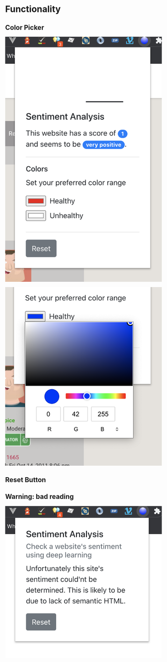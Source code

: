 # Functionality

## **Color Picker**

![Functionality%20d304e259010e43c4963ce8d715596430/Screenshot_2020-11-08_at_19.29.08.png](Functionality%20d304e259010e43c4963ce8d715596430/Screenshot_2020-11-08_at_19.29.08.png)

![Functionality%20d304e259010e43c4963ce8d715596430/Screenshot_2020-11-08_at_20.12.25.png](Functionality%20d304e259010e43c4963ce8d715596430/Screenshot_2020-11-08_at_20.12.25.png)

## Reset Button

## Warning: bad reading

![Functionality%20d304e259010e43c4963ce8d715596430/Screenshot_2020-11-08_at_19.29.02.png](Functionality%20d304e259010e43c4963ce8d715596430/Screenshot_2020-11-08_at_19.29.02.png)